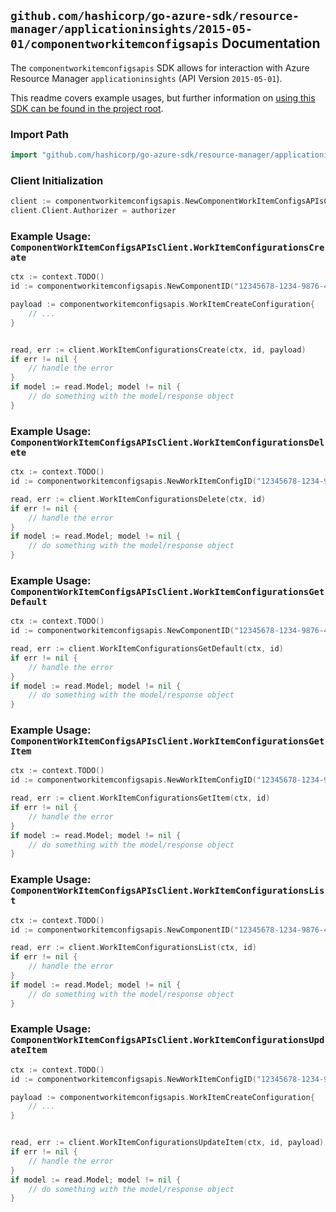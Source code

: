 
## `github.com/hashicorp/go-azure-sdk/resource-manager/applicationinsights/2015-05-01/componentworkitemconfigsapis` Documentation

The `componentworkitemconfigsapis` SDK allows for interaction with Azure Resource Manager `applicationinsights` (API Version `2015-05-01`).

This readme covers example usages, but further information on [using this SDK can be found in the project root](https://github.com/hashicorp/go-azure-sdk/tree/main/docs).

### Import Path

```go
import "github.com/hashicorp/go-azure-sdk/resource-manager/applicationinsights/2015-05-01/componentworkitemconfigsapis"
```


### Client Initialization

```go
client := componentworkitemconfigsapis.NewComponentWorkItemConfigsAPIsClientWithBaseURI("https://management.azure.com")
client.Client.Authorizer = authorizer
```


### Example Usage: `ComponentWorkItemConfigsAPIsClient.WorkItemConfigurationsCreate`

```go
ctx := context.TODO()
id := componentworkitemconfigsapis.NewComponentID("12345678-1234-9876-4563-123456789012", "example-resource-group", "resourceName")

payload := componentworkitemconfigsapis.WorkItemCreateConfiguration{
	// ...
}


read, err := client.WorkItemConfigurationsCreate(ctx, id, payload)
if err != nil {
	// handle the error
}
if model := read.Model; model != nil {
	// do something with the model/response object
}
```


### Example Usage: `ComponentWorkItemConfigsAPIsClient.WorkItemConfigurationsDelete`

```go
ctx := context.TODO()
id := componentworkitemconfigsapis.NewWorkItemConfigID("12345678-1234-9876-4563-123456789012", "example-resource-group", "resourceName", "workItemConfigId")

read, err := client.WorkItemConfigurationsDelete(ctx, id)
if err != nil {
	// handle the error
}
if model := read.Model; model != nil {
	// do something with the model/response object
}
```


### Example Usage: `ComponentWorkItemConfigsAPIsClient.WorkItemConfigurationsGetDefault`

```go
ctx := context.TODO()
id := componentworkitemconfigsapis.NewComponentID("12345678-1234-9876-4563-123456789012", "example-resource-group", "resourceName")

read, err := client.WorkItemConfigurationsGetDefault(ctx, id)
if err != nil {
	// handle the error
}
if model := read.Model; model != nil {
	// do something with the model/response object
}
```


### Example Usage: `ComponentWorkItemConfigsAPIsClient.WorkItemConfigurationsGetItem`

```go
ctx := context.TODO()
id := componentworkitemconfigsapis.NewWorkItemConfigID("12345678-1234-9876-4563-123456789012", "example-resource-group", "resourceName", "workItemConfigId")

read, err := client.WorkItemConfigurationsGetItem(ctx, id)
if err != nil {
	// handle the error
}
if model := read.Model; model != nil {
	// do something with the model/response object
}
```


### Example Usage: `ComponentWorkItemConfigsAPIsClient.WorkItemConfigurationsList`

```go
ctx := context.TODO()
id := componentworkitemconfigsapis.NewComponentID("12345678-1234-9876-4563-123456789012", "example-resource-group", "resourceName")

read, err := client.WorkItemConfigurationsList(ctx, id)
if err != nil {
	// handle the error
}
if model := read.Model; model != nil {
	// do something with the model/response object
}
```


### Example Usage: `ComponentWorkItemConfigsAPIsClient.WorkItemConfigurationsUpdateItem`

```go
ctx := context.TODO()
id := componentworkitemconfigsapis.NewWorkItemConfigID("12345678-1234-9876-4563-123456789012", "example-resource-group", "resourceName", "workItemConfigId")

payload := componentworkitemconfigsapis.WorkItemCreateConfiguration{
	// ...
}


read, err := client.WorkItemConfigurationsUpdateItem(ctx, id, payload)
if err != nil {
	// handle the error
}
if model := read.Model; model != nil {
	// do something with the model/response object
}
```
